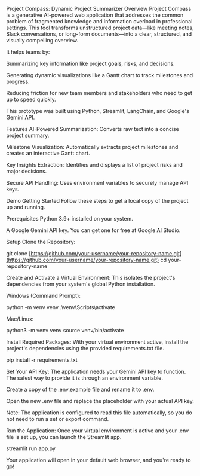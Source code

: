 Project Compass: Dynamic Project Summarizer
Overview
Project Compass is a generative AI-powered web application that addresses the common problem of fragmented knowledge and information overload in professional settings. This tool transforms unstructured project data—like meeting notes, Slack conversations, or long-form documents—into a clear, structured, and visually compelling overview.

It helps teams by:

Summarizing key information like project goals, risks, and decisions.

Generating dynamic visualizations like a Gantt chart to track milestones and progress.

Reducing friction for new team members and stakeholders who need to get up to speed quickly.

This prototype was built using Python, Streamlit, LangChain, and Google's Gemini API.

Features
AI-Powered Summarization: Converts raw text into a concise project summary.

Milestone Visualization: Automatically extracts project milestones and creates an interactive Gantt chart.

Key Insights Extraction: Identifies and displays a list of project risks and major decisions.

Secure API Handling: Uses environment variables to securely manage API keys.

Demo
Getting Started
Follow these steps to get a local copy of the project up and running.

Prerequisites
Python 3.9+ installed on your system.

A Google Gemini API key. You can get one for free at Google AI Studio.

Setup
Clone the Repository:

git clone [https://github.com/your-username/your-repository-name.git](https://github.com/your-username/your-repository-name.git)
cd your-repository-name

Create and Activate a Virtual Environment:
This isolates the project's dependencies from your system's global Python installation.

Windows (Command Prompt):

python -m venv venv
.\venv\Scripts\activate

Mac/Linux:

python3 -m venv venv
source venv/bin/activate

Install Required Packages:
With your virtual environment active, install the project's dependencies using the provided requirements.txt file.

pip install -r requirements.txt

Set Your API Key:
The application needs your Gemini API key to function. The safest way to provide it is through an environment variable.

Create a copy of the .env.example file and rename it to .env.

Open the new .env file and replace the placeholder with your actual API key.

Note: The application is configured to read this file automatically, so you do not need to run a set or export command.

Run the Application:
Once your virtual environment is active and your .env file is set up, you can launch the Streamlit app.

streamlit run app.py

Your application will open in your default web browser, and you're ready to go!
